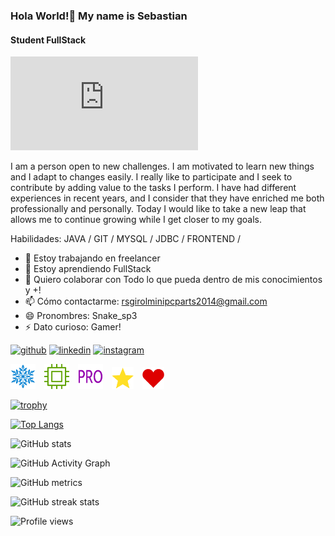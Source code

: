 
### Hola World!👋 My name is Sebastian 
#### Student FullStack
![Student FullStack](https://github.com/Snakesp3/Guia-7-Poo/blob/main/BannerSeba.pdf)

I am a person open to new challenges. I am motivated to learn new things and I adapt to changes easily. I really like to participate and I seek to contribute by adding value to the tasks I perform. I have had different experiences in recent years, and I consider that they have enriched me both professionally and personally. Today I would like to take a new leap that allows me to continue growing while I get closer to my goals.

Habilidades: JAVA / GIT / MYSQL / JDBC / FRONTEND / 

- 🔭 Estoy trabajando en freelancer 
- 🌱 Estoy aprendiendo FullStack 
- 👯 Quiero colaborar con Todo lo que pueda dentro de mis conocimientos y +! 
- 📫 Cómo contactarme: rsgirolminipcparts2014@gmail.com 
- 😄 Pronombres: Snake_sp3 
- ⚡ Dato curioso: Gamer! 


[<img src='https://cdn.jsdelivr.net/npm/simple-icons@3.0.1/icons/github.svg' alt='github' height='40'>](https://github.com/Snakesp3)  [<img src='https://cdn.jsdelivr.net/npm/simple-icons@3.0.1/icons/linkedin.svg' alt='linkedin' height='40'>](https://www.linkedin.com/in/https://www.linkedin.com/public-profile/settings?trk=d_flagship3_profile_self_view_public_profile/)  [<img src='https://cdn.jsdelivr.net/npm/simple-icons@3.0.1/icons/instagram.svg' alt='instagram' height='40'>](https://www.instagram.com/Sebacocol/)  

<a href='https://archiveprogram.github.com/'><img src='https://raw.githubusercontent.com/acervenky/animated-github-badges/master/assets/acbadge.gif' width='40' height='40'></a> <a href='https://docs.github.com/en/developers'><img src='https://raw.githubusercontent.com/acervenky/animated-github-badges/master/assets/devbadge.gif' width='40' height='40'></a> <a href='https://github.com/pricing'><img src='https://raw.githubusercontent.com/acervenky/animated-github-badges/master/assets/pro.gif' width='40' height='40'></a> <a href='https://stars.github.com/'><img src='https://raw.githubusercontent.com/acervenky/animated-github-badges/master/assets/starbadge.gif' width='35' height='35'></a> <a href='https://docs.github.com/en/github/supporting-the-open-source-community-with-github-sponsors'><img src='https://raw.githubusercontent.com/acervenky/animated-github-badges/master/assets/sponsorbadge.gif' width='35' height='35'></a> 

[![trophy](https://github-profile-trophy.vercel.app/?username=Snakesp3)](https://github.com/ryo-ma/github-profile-trophy)

[![Top Langs](https://github-readme-stats.vercel.app/api/top-langs/?username=Snakesp3)](https://github.com/anuraghazra/github-readme-stats)

![GitHub stats](https://github-readme-stats.vercel.app/api?username=Snakesp3&show_icons=true&count_private=true)  

![GitHub Activity Graph](https://activity-graph.herokuapp.com/graph?username=Snakesp3)  

![GitHub metrics](https://metrics.lecoq.io/Snakesp3)  

![GitHub streak stats](https://github-readme-streak-stats.herokuapp.com/?user=Snakesp3)  

![Profile views](https://gpvc.arturio.dev/Snakesp3)  
